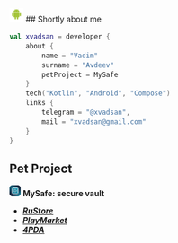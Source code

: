 
<img src="https://github.com/devicons/devicon/blob/master/icons/android/android-original-wordmark.svg" alt="drawing" width="25"/> ## Shortly about me

```kotlin
val xvadsan = developer {
    about {
        name = "Vadim"
        surname = "Avdeev"
        petProject = MySafe
    }
    tech("Kotlin", "Android", "Compose")
    links {
        telegram = "@xvadsan",
        mail = "xvadsan@gmail.com"
    }
}
```

## Pet Project
<a href="https://play.google.com/store/apps/details?id=ru.devrobots.privateCard&hl=ru&gl=US"><img src="https://github.com/xvadsan/BlankMVVM/blob/develop/app/src/main/res/drawable/am_icon.webp" alt="drawing" width="20"/></a>  **MySafe: secure vault**
- [***RuStore***](https://www.rustore.ru/catalog/app/ru.devrobots.privateCard)
- [***PlayMarket***](https://play.google.com/store/apps/details?id=ru.devrobots.privateCard&hl=ru&gl=US)
- [***4PDA***](https://4pda.to/forum/index.php?showtopic=1044749&st=0#entry113972880)

